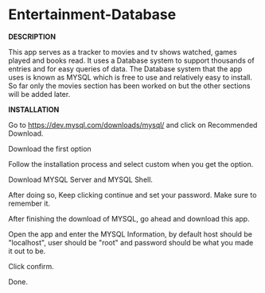 # Entertainment-Database
**DESCRIPTION**

This app serves as a tracker to movies and tv shows watched, games played and books read. It uses a Database system to support thousands of entries and for easy queries of data.
The Database system that the app uses is known as MYSQL which is free to use and relatively easy to install. So far only the movies section has been worked on but the other
sections will be added later.



**INSTALLATION**

Go to https://dev.mysql.com/downloads/mysql/ and click on Recommended Download.

Download the first option

Follow the installation process and select custom when you get the option.

Download MYSQL Server and MYSQL Shell.

After doing so, Keep clicking continue and set your password. Make sure to remember it.

After finishing the download of MYSQL, go ahead and download this app.

Open the app and enter the MYSQL Information, by default host should be "localhost", user should be "root" and password should be what you made it out to be.

Click confirm.

Done.
